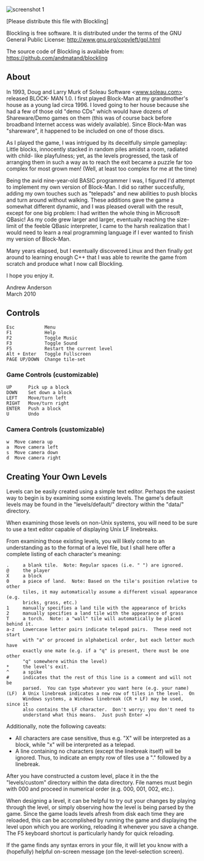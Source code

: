 ![screenshot 1](http://www.billamonster.com/blockling/screenshots/1.png "A wild blockling carries a block on its head")

[Please distribute this file with Blockling]

Blockling is free software.  It is distributed under the terms of the GNU 
General Public License:  http://www.gnu.org/copyleft/gpl.html

The source code of Blockling is available from:
https://github.com/andmatand/blockling


## About
In 1993, Doug and Larry Murk of Soleau Software <www.soleau.com> released BLOCK-
MAN 1.0.  I first played Block-Man at my grandmother's house as a young lad
circa 1996.  I loved going to her house because she had a few of those old "demo
CDs" which would have dozens of Shareware/Demo games on them (this was of course
back before broadband Internet access was widely available).  Since Block-Man
was "shareware", it happened to be included on one of those discs.

As I played the game, I was intrigued by its deceitfully simple gameplay: Little
blocks, innocently stacked in random piles amidst a room, radiated with child-
like playfulness; yet, as the levels progressed, the task of arranging them in
such a way as to reach the exit became a puzzle far too complex for most grown
men!  (Well, at least too complex for me at the time)

Being the avid nine-year-old BASIC programmer I was, I figured I'd attempt to
implement my own version of Block-Man.  I did so rather succesfully, adding my
own touches such as "telepads" and new abilities to push blocks and turn around
without walking.  These additions gave the game a somewhat different dynamic,
and I was pleased overall with the result, except for one big problem:  I had
written the whole thing in Microsoft QBasic!  As my code grew larger and larger,
eventually reaching the size-limit of the feeble QBasic interpreter, I came to
the harsh realization that I would need to learn a real programming language if
I ever wanted to finish my version of Block-Man.

Many years elapsed, but I eventually discovered Linux and then finally got
around to learning enough C++ that I was able to rewrite the game from scratch
and produce what I now call Blockling.

I hope you enjoy it.

Andrew Anderson  
March 2010


## Controls
    Esc           Menu
    F1            Help
    F2            Toggle Music
    F3            Toggle Sound
    F5            Restart the current level
    Alt + Enter   Toggle Fullscreen
    PAGE UP/DOWN  Change tile-set

### Game Controls (customizable)
    UP      Pick up a block
    DOWN    Set down a block
    LEFT    Move/turn left
    RIGHT   Move/turn right
    ENTER   Push a block
    U       Undo

### Camera Controls (customizable)
    w  Move camera up
    a  Move camera left
    s  Move camera down
    d  Move camera right


## Creating Your Own Levels
Levels can be easily created using a simple text editor.  Perhaps the easiest
way to begin is by examining some existing levels.  The game's default levels
may be found in the "levels/default/" directory within the "data/" directory.

When examining those levels on non-Unix systems, you will need to be sure to
use a text editor capable of displaying Unix LF linebreaks.

From examining those existing levels, you will likely come to an understanding
as to the format of a level file, but I shall here offer a complete listing of
each character's meaning:

    .     a blank tile.  Note: Regular spaces (i.e. " ") are ignored.
    @     the player
    X     a block
    0     a piece of land.  Note: Based on the tile's position relative to other
          tiles, it may automatically assume a different visual appearance (e.g.
          bricks, grass, etc.)
    1     manually specifies a land tile with the appearance of bricks
    2     manually specifies a land tile with the appearance of grass
    T     a torch.  Note: a "wall" tile will automatically be placed behind it.
    a-z   Lowercase letter pairs indicate telepad pairs.  These need not start
          with "a" or proceed in alphabetical order, but each letter much have
          exactly one mate (e.g. if a "q" is present, there must be one other
          "q" somewhere within the level)
    *     the level's exit.
    ^     a spike
    #     indicates that the rest of this line is a comment and will not be
          parsed.  You can type whatever you want here (e.g. your name)
    (LF)  A Unix linebreak indicates a new row of tiles in the level.  On 
          Windows systems, a Windows linebreak (CR + LF) may be used, since it
          also contains the LF character.  Don't worry; you don't need to
          understand what this means.  Just push Enter =)

Additionally, note the following caveats:

- All characters are case sensitive, thus e.g. "X" will be interpreted as a
  block, while "x" will be interpreted as a telepad.
- A line containing no characters (except the linebreak itself) will be
  ignored.  Thus, to indicate an empty row of tiles use a "." followed by a
  linebreak.

After you have constructed a custom level, place it in the the "levels/custom"
directory within the data directory.  File names must begin with 000 and
proceed in numerical order (e.g. 000, 001, 002, etc.).

When designing a level, it can be helpful to try out your changes by playing
through the level, or simply observing how the level is being parsed by the
game.  Since the game loads levels afresh from disk each time they are
reloaded, this can be accomplished by running the game and displaying the level
upon which you are working, reloading it whenever you save a change.  The F5
keyboard shortcut is particularly handy for quick reloading.

If the game finds any syntax errors in your file, it will let you know with a
(hopefully) helpful on-screen message (on the level-selection screen).
